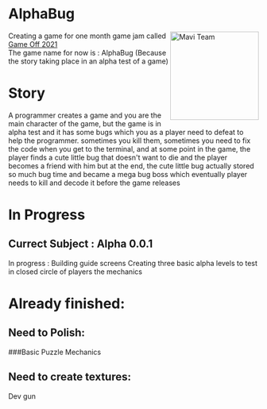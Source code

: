 # AlphaBug
<img src="" align="right"
     alt="Mavi Team" width="178" height="178">

Creating a game for one month game jam called [Game Off 2021](https://itch.io/jam/game-off-2021)   
The game name for now is : AlphaBug (Because the story taking place in an alpha test of a game)

# Story  
A programmer creates a game and you are the main character of the game, but the game is in alpha test and it has some bugs which you as a player need to defeat to help the programmer.
sometimes you kill them, sometimes you need to fix the code when you get to the terminal, and at some point in the game, the player finds a cute little bug that doesn't want to die and the player becomes a friend with him but at the end, the cute little bug actually stored so much bug time and became a mega bug boss which eventually player needs to kill and decode it before the game releases

# In Progress
## Currect Subject : Alpha 0.0.1
In progress : Building guide screens
Creating three basic alpha levels to test in closed circle of players the mechanics
# Already finished: 
## Need to Polish:
###Basic Puzzle Mechanics
## Need to create textures:
Dev gun
